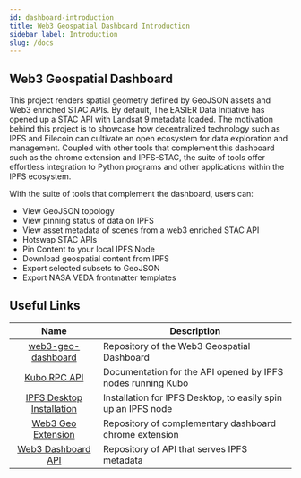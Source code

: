 ```yaml
---
id: dashboard-introduction
title: Web3 Geospatial Dashboard Introduction
sidebar_label: Introduction
slug: /docs
---
```


## Web3 Geospatial Dashboard

This project renders spatial geometry defined by GeoJSON assets and Web3 enriched STAC APIs. By default, The EASIER Data Initiative has opened up a STAC API with Landsat 9 metadata loaded. The motivation behind this project is to showcase how decentralized technology such as IPFS and Filecoin can cultivate an open ecosystem for data exploration and management. Coupled with other tools that complement this dashboard such as the chrome extension and IPFS-STAC, the suite of tools offer effortless integration to Python programs and other applications within the IPFS ecosystem.

With the suite of tools that complement the dashboard, users can:

- View GeoJSON topology
- View pinning status of data on IPFS
- View asset metadata of scenes from a web3 enriched STAC API
- Hotswap STAC APIs
- Pin Content to your local IPFS Node
- Download geospatial content from IPFS
- Export selected subsets to GeoJSON
- Export NASA VEDA frontmatter templates

## Useful Links

|                                   Name                                    | Description                                                       |
| :-----------------------------------------------------------------------: | ----------------------------------------------------------------- |
|<a href="https://github.com/DecentralizedGeo/web3-geo-dashboard" Target="_blank">web3-geo-dashboard</a> | Repository of the Web3 Geospatial Dashboard                        |
|<a href="https://docs.ipfs.tech/reference/kubo/rpc/" Target="_blank">Kubo RPC API</a> | Documentation for the API opened by IPFS nodes running Kubo                       |
|<a href="https://github.com/DecentralizedGeo/web3-geo-dashboard" Target="_blank">IPFS Desktop Installation</a> | Installation for IPFS Desktop, to easily spin up an IPFS node                      |
|<a href="https://github.com/DecentralizedGeo/web3-geo-extension" Target="_blank">Web3 Geo Extension</a> | Repository of complementary dashboard chrome extension                        |
|<a href="https://github.com/DecentralizedGeo/easier-dashboard-api" Target="_blank">Web3 Dashboard API</a> | Repository of API that serves IPFS metadata                        |

